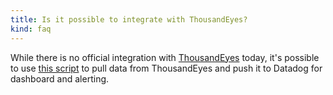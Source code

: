```yaml
---
title: Is it possible to integrate with ThousandEyes?
kind: faq
---
```


While there is no official integration with [ThousandEyes][1] today, it's possible to use [this script][2] to pull data from ThousandEyes and push it to Datadog for dashboard and alerting.

[1]: https://www.thousandeyes.com/
[2]: https://gist.github.com/DBLaw/a5a13976f2c6fe1ddf2db2413c9971d0
